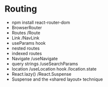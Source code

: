 # Routing

- npm install react-router-dom
- BrowserRouter
- Routes /Route
- Link /NavLink
- useParams hook
- nested routes
- indexed routes
- Navigate /useNavigate
- query strings /useSearchParams
- location /useLocation hook /location.state
- React.lazy() /React.Suspense
- Suspense and the «shared layout» technique
